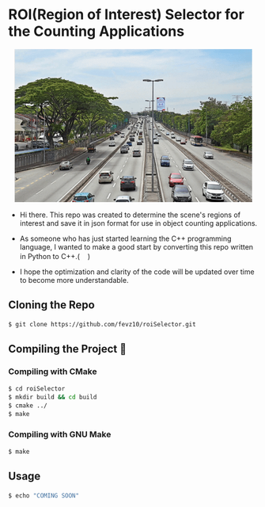 # ROI(Region of Interest) Selector for the Counting Applications

<p align="center">
  <img src="sources/selectROI.gif" alt="animated" />
</p>

- Hi there. This repo was created to determine the scene's regions of interest and save it in json format for use in object counting applications.
- As someone who has just started learning the C++ programming language, I wanted to make a good start by converting this repo written in Python to C++.([<img height="16" width="16" src="https://unpkg.com/simple-icons@v6/icons/python.svg" />](https://github.com/Acuno41/roiSelector-opencv-python))

- I hope the optimization and clarity of the code will be updated over time to become more understandable.

## Cloning the Repo
```bash
$ git clone https://github.com/fevz10/roiSelector.git
```

## Compiling the Project :rocket:
### Compiling with CMake <img height="16" width="16" src="https://unpkg.com/simple-icons@v6/icons/cmake.svg" />
```bash
$ cd roiSelector
$ mkdir build && cd build
$ cmake ../
$ make
```

### Compiling with GNU Make
```bash
$ make
```

## Usage
```bash
$ echo "COMING SOON"
```





